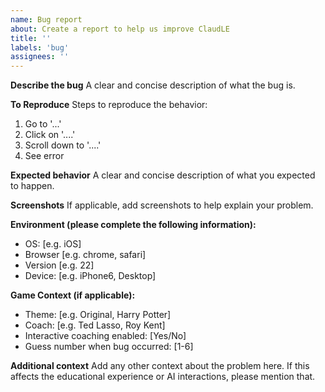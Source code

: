 ```yaml
---
name: Bug report
about: Create a report to help us improve ClaudLE
title: ''
labels: 'bug'
assignees: ''
---
```


**Describe the bug**
A clear and concise description of what the bug is.

**To Reproduce**
Steps to reproduce the behavior:
1. Go to '...'
2. Click on '....'
3. Scroll down to '....'
4. See error

**Expected behavior**
A clear and concise description of what you expected to happen.

**Screenshots**
If applicable, add screenshots to help explain your problem.

**Environment (please complete the following information):**
- OS: [e.g. iOS]
- Browser [e.g. chrome, safari]
- Version [e.g. 22]
- Device: [e.g. iPhone6, Desktop]

**Game Context (if applicable):**
- Theme: [e.g. Original, Harry Potter]
- Coach: [e.g. Ted Lasso, Roy Kent]
- Interactive coaching enabled: [Yes/No]
- Guess number when bug occurred: [1-6]

**Additional context**
Add any other context about the problem here. If this affects the educational experience or AI interactions, please mention that.